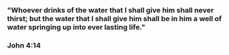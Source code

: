 ### "Whoever drinks of the water that I shall give him shall never thirst; but the water that I shall give him shall be in him a well of water springing up into ever lasting life."
### John 4:14

<!--
**Jacob-Royster/jacob-royster** is a ✨ _special_ ✨ repository because its `README.md` (this file) appears on your GitHub profile.

Here are some ideas to get you started:

- 🔭 I’m currently working on ...
- 🌱 I’m currently learning ...
- 👯 I’m looking to collaborate on ...
- 🤔 I’m looking for help with ...
- 💬 Ask me about ...
- 📫 How to reach me: ...
- 😄 Pronouns: ...
- ⚡ Fun fact: ...
-->
